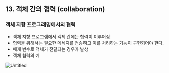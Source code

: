 ## 13. 객체 간의 협력 (collaboration)

### 객체 지향 프로그래밍에서의 협력

- 객체 지향 프로그램에서 객체 간에는 협력이 이루어짐
- 협력을 위해서는 필요한 메세지를 전송하고 이를 처리하는 기능이 구현되어야 한다.
- 매개 변수로 객체가 전달되는 경우가 발생
- 객체 협력의 예

![Untitled](https://s3-us-west-2.amazonaws.com/secure.notion-static.com/d69e6f54-2ea8-4488-96e5-3ad224ee104d/Untitled.png)